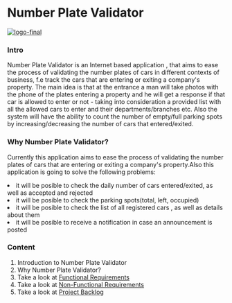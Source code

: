 # Number Plate Validator

[
![logo-final](https://user-images.githubusercontent.com/30459983/87308358-c8b42d80-c523-11ea-8087-c018d5bbada6.png)
](url)


### Intro
Number Plate Validator is an Internet based application , that aims to ease the process of validating the number plates of cars in different contexts of business, f.e track the cars that are entering or exiting a company's property. The main idea is that at the entrance a man will take photos with the phone of the plates entering a property and he will get a response if that car is  allowed to enter or not - taking into consideration a provided list with all the allowed cars to enter and their departments/branches etc. Also the system will have the ability to count the number of empty/full parking spots by increasing/decreasing the number of cars that entered/exited.

### Why Number Plate Validator?
Currently this application aims to ease the process of validating the number plates of cars that are entering or exiting a company's property.Also this application is going to solve the following problems:
<li>it will be posible to check the daily number of cars entered/exited, as well as accepted and rejected
<li>it will be posible to check the parking spots(total, left, occupied)
<li>it will be posible to check the list of all registered cars ,
    as well as details about them
<li>it will be posible to receive a notification in case an announcement is posted 


### Content
1. Introduction to Number Plate Validator<br>
2. Why Number Plate Validator?<br>
3. Take a look at [Functional Requirements](https://github.com/isd-soft/alpr/wiki/Functional-Requirements)<br> 
4. Take a look at [Non-Functional Requirements](https://github.com/isd-soft/alpr/wiki/Non-Functional-Requirements)<br>
5. Take a look at [Project Backlog](https://github.com/isd-soft/alpr/issues)<br>
